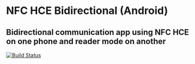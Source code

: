# NFC HCE Bidirectional (Android)
## Bidirectional communication app using NFC HCE on one phone and reader mode on another  


[![Build Status](https://travis-ci.org/championswimmer/NFC-host-card-emulation-Android.svg)](https://travis-ci.org/championswimmer/NFC-host-card-emulation-Android)

